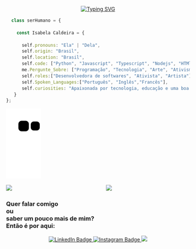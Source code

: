 <div id="header" align="center">

<a href="https://git.io/typing-svg"><img src="https://readme-typing-svg.herokuapp.com?font=Fira+Code&pause=1000&width=435&lines=Hey%2C+voc%C3%AA!!!+Seja+bem-vinde!;Vamos+falar+de+%3Cc%C3%B3digo%3E+%3D+%7B" alt="Typing SVG" /></a>
</div>

```javascript
  class serHumano = {  
    
    const Isabela Caldeira = {

      self.pronouns: "Ela" | "Dela",
      self.origin: "Brasil",
      self.location: "Brasil",
      self.code: ["Python", "Javascript", "Typescript", "Nodejs", "HTMl", "CSS"],
      me.Pergunte_Sobre: ["Programação", "Tecnologia", "Arte", "Ativismo"],
      self.roles:["Desenvolvedora de softwares", "Ativista", "Artista"],
      self.Spoken_Languages:["Português", "Inglês","Francês"],
      self.curiosities: "Apaixonada por tecnologia, educação e uma boa xícara de café",
   }
};
```
  ![Snake animation](https://github.com/rafaballerini/rafaballerini/blob/output/github-contribution-grid-snake.svg)
  <div aling="center">
  <img height="180em" src=https://github-readme-stats.vercel.app/api?username=VWPTD&theme=github_dark&show_icons=true/>

<img align='right' src="https://media.giphy.com/media/ieyl9zmCjO4b4t6qoY/giphy.gif" width="230">

  </div>


  <h3>Quer falar comigo<br> ou</br> saber um pouco mais de mim? </br>
  Então é por aqui: </h3> 
  <div id="badges" align="center">
  <a  target="_blank" href="https://www.linkedin.com/in/isabela-caldeira-a98b7922b/">
    <img src="https://img.shields.io/badge/LinkedIn-blue?style=for-the-badge&logo=linkedin&logoColor=white" alt="LinkedIn Badge"/>
  </a>
  <a  target="_blank" href="https://www.instagram.com/_belacaldeira/">
    <img src="https://img.shields.io/badge/Instagram-E4405F?style=for-the-badge&logo=instagram&logoColor=white" alt="Instagram Badge"/>
  </a>
  <a target="_blank" href="mailto:isabela.ribeiro@outlook.com"><img src="https://img.shields.io/badge/-Gmail-%23333?style=for-the-badge&logo=gmail&logoColor=white" target="_blank"></a>
</div>
